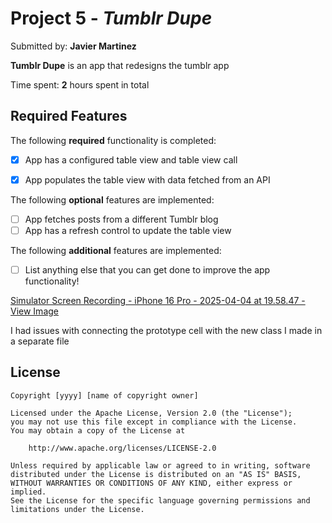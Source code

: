 # Project 5 - *Tumblr Dupe*

Submitted by: **Javier Martinez**

**Tumblr Dupe** is an app that redesigns the tumblr app

Time spent: **2** hours spent in total

## Required Features

The following **required** functionality is completed:

- [x] App has a configured table view and table view call
- [x] App populates the table view with data fetched from an API


The following **optional** features are implemented:

- [ ] App fetches posts from a different Tumblr blog
- [ ] App has a refresh control to update the table view

The following **additional** features are implemented:

- [ ] List anything else that you can get done to improve the app functionality!

<a href="https://jmp.sh/v/pvyw9BISQuQgEpOCdhXh"><p style="margin-bottom: 0 !important;">Simulator Screen Recording - iPhone 16 Pro - 2025-04-04 at 19.58.47 - View Image</p><img style="max-width:400px;" src=""></a>


I had issues with connecting the prototype cell with the new class I made in a separate file

## License

    Copyright [yyyy] [name of copyright owner]

    Licensed under the Apache License, Version 2.0 (the "License");
    you may not use this file except in compliance with the License.
    You may obtain a copy of the License at

        http://www.apache.org/licenses/LICENSE-2.0

    Unless required by applicable law or agreed to in writing, software
    distributed under the License is distributed on an "AS IS" BASIS,
    WITHOUT WARRANTIES OR CONDITIONS OF ANY KIND, either express or implied.
    See the License for the specific language governing permissions and
    limitations under the License.
